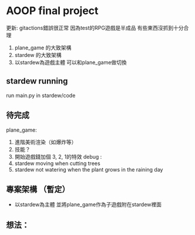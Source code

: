 # AOOP final project
更新:
gitactions錯誤很正常 因為test的RPG遊戲是半成品 有些東西沒抓到十分合理
1. plane_game 的大致架構
2. stardew 的大致架構
3. 以stardew為遊戲主體 可以和plane_game做切換

## stardew running
run main.py in stardew/code
## 待完成
plane_game:
1. 進階美術渲染（如爆炸等）
2. 技能？
3. 開始遊戲錢加個 3, 2, 1的特效
debug :
1. stardew moving when cutting trees
2. stardew not watering when the plant grows in the raining day
## 專案架構 （暫定）
- 以stardew為主體 並將plane_game作為子遊戲附在stardew裡面

## 想法：
